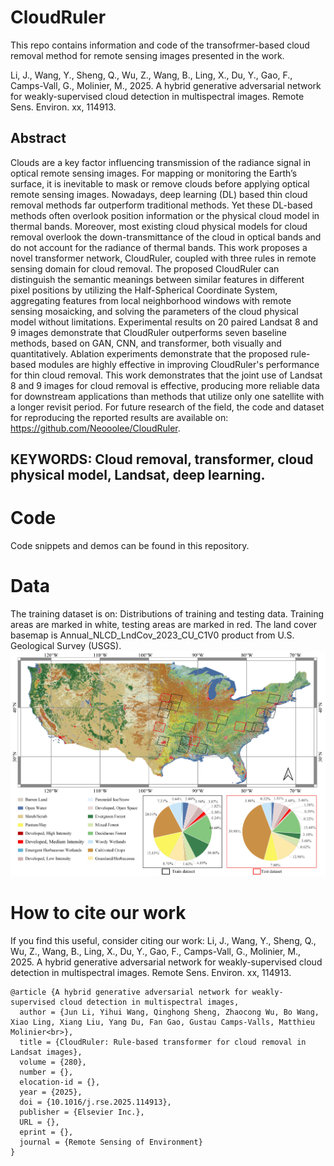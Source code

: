 # CloudRuler

This repo contains information and code of the transofrmer-based cloud removal method for remote sensing images presented in the work.

Li, J., Wang, Y., Sheng, Q., Wu, Z., Wang, B., Ling, X., Du, Y., Gao, F., Camps-Vall, G., Molinier, M., 2025. A hybrid generative adversarial network for weakly-supervised cloud detection in multispectral images. Remote Sens. Environ. xx, 114913.

## Abstract
Clouds are a key factor influencing transmission of the radiance signal in optical remote sensing images. For mapping or monitoring the Earth’s surface, it is inevitable to mask or remove clouds before applying optical remote sensing images. Nowadays, deep learning (DL) based thin cloud removal methods far outperform traditional methods. Yet these DL-based methods often overlook position information or the physical cloud model in thermal bands. Moreover, most existing cloud physical models for cloud removal overlook the down-transmittance of the cloud in optical bands and do not account for the radiance of thermal bands. This work proposes a novel transformer network, CloudRuler, coupled with three rules in remote sensing domain for cloud removal. The proposed CloudRuler can distinguish the semantic meanings between similar features in different pixel positions by utilizing the Half-Spherical Coordinate System, aggregating features from local neighborhood windows with remote sensing mosaicking, and solving the parameters of the cloud physical model without limitations. Experimental results on 20 paired Landsat 8 and 9 images demonstrate that CloudRuler outperforms seven baseline methods, based on GAN, CNN, and transformer, both visually and quantitatively. Ablation experiments demonstrate that the proposed rule-based modules are highly effective in improving CloudRuler's performance for thin cloud removal. This work demonstrates that the joint use of Landsat 8 and 9 images for cloud removal is effective, producing more reliable data for downstream applications than methods that utilize only one satellite with a longer revisit period. For future research of the field, the code and dataset for reproducing the reported results are available on: https://github.com/Neooolee/CloudRuler.

## KEYWORDS: Cloud removal, transformer, cloud physical model, Landsat, deep learning.

# Code

Code snippets and demos can be found in this repository. 

# Data
The training dataset is on:
Distributions of training and testing data. Training areas are marked in white, testing areas are marked in red. The land cover basemap is Annual_NLCD_LndCov_2023_CU_C1V0 product from U.S. Geological Survey (USGS). 
![WHUS2-CR.jpg](https://github.com/Neooolee/CloudRuler/blob/main/Data.jpg) 


# How to cite our work
If you find this useful, consider citing our work:
Li, J., Wang, Y., Sheng, Q., Wu, Z., Wang, B., Ling, X., Du, Y., Gao, F., Camps-Vall, G., Molinier, M., 2025. A hybrid generative adversarial network for weakly-supervised cloud detection in multispectral images. Remote Sens. Environ. xx, 114913.

```
@article {A hybrid generative adversarial network for weakly-supervised cloud detection in multispectral images,
  author = {Jun Li, Yihui Wang, Qinghong Sheng, Zhaocong Wu, Bo Wang, Xiao Ling, Xiang Liu, Yang Du, Fan Gao, Gustau Camps-Valls, Matthieu Molinier<br>},
  title = {CloudRuler: Rule-based transformer for cloud removal in Landsat images},
  volume = {280},
  number = {},
  elocation-id = {},
  year = {2025},
  doi = {10.1016/j.rse.2025.114913},
  publisher = {Elsevier Inc.},
  URL = {},
  eprint = {},
  journal = {Remote Sensing of Environment}
}
```
